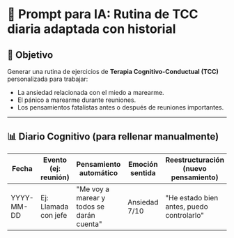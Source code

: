 # 🧠 Prompt para IA: Rutina de TCC diaria adaptada con historial

## 🎯 Objetivo

Generar una rutina de ejercicios de **Terapia Cognitivo-Conductual (TCC)** personalizada para trabajar:

- La ansiedad relacionada con el miedo a marearme.
- El pánico a marearme durante reuniones.
- Los pensamientos fatalistas antes o después de reuniones importantes.

---

## 📊 Diario Cognitivo (para rellenar manualmente)

| Fecha      | Evento (ej: reunión) | Pensamiento automático                    | Emoción sentida | Reestructuración (nuevo pensamiento)      | Resultado o mejora observada |
| ---------- | -------------------- | ----------------------------------------- | --------------- | ----------------------------------------- | ---------------------------- |
| YYYY-MM-DD | Ej: Llamada con jefe | "Me voy a marear y todos se darán cuenta" | Ansiedad 7/10   | "He estado bien antes, puedo controlarlo" | Ansiedad bajó a 3/10         |
